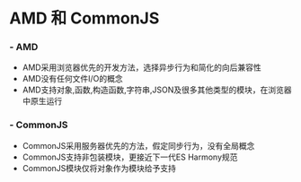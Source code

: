 # AMD 和 CommonJS
### - AMD
  - AMD采用浏览器优先的开发方法，选择异步行为和简化的向后兼容性
  - AMD没有任何文件I/O的概念
  - AMD支持对象,函数,构造函数,字符串,JSON及很多其他类型的模块，在浏览器中原生运行
  
### - CommonJS
  - CommonJS采用服务器优先的方法，假定同步行为，没有全局概念
  - CommonJS支持非包装模块，更接近下一代ES Harmony规范
  - CommonJS模块仅将对象作为模块给予支持
